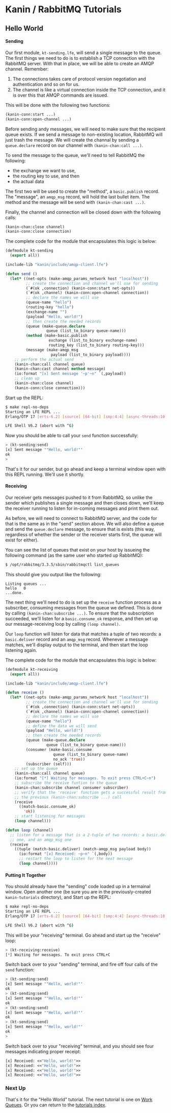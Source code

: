 # Kanin / RabbitMQ Tutorials

## Hello World


#### Sending

Our first module, ``kt-sending.lfe``, will send a single message to the queue.
The first things we need to do is to establish a TCP connection with the
RabbitMQ server. With that in place, we will be able to create an AMQP channel.
Remember:

1. The connections takes care of protocol version negotiation and authentication
   and so on for us.
1. The channel is like a virtual connection inside the TCP connection, and it
   is over this that AMQP commands are issued.

This will be done with the following two functions:

```cl
(kanin-conn:start ...)
(kanin-conn:open-channel ...)
```

Before sending andy messages, we will need to make sure that the recipient
queue exists. If we send a message to non-existing location, RabbitMQ will just
trash the message. We will create the channal by sending a ``queue.declare``
record on our channel with ``(kanin-chan:call ...)``.

To send the message to the queue, we'll need to tell RabbitMQ the following:
 * the exchange we want to use,
 * the routing key to use, and then
 * the actual data

The first two will be used to create the "method", a ``basic.publish`` record.
The "message", an ``amqp_msg`` record, will hold the last bullet item. The
method and the message will be send with ``(kanin-chan:cast ...)``.

Finally, the channel and connection will be closed down with the following
calls:

```cl
(kanin-chan:close channel)
(kanin-conn:close connection)
```

The complete code for the module that encapsulates this logic is below:

```cl
(defmodule kt-sending
  (export all))

(include-lib "kanin/include/amqp-client.lfe")

(defun send ()
  (let* ((net-opts (make-amqp_params_network host "localhost"))
  		 ;; create the connection and channel we'll use for sending
         (`#(ok ,connection) (kanin-conn:start net-opts))
         (`#(ok ,channel) (kanin-conn:open-channel connection))
         ;; declare the names we will use
         (queue-name "hello")
         (routing-key "hello")
         (exchange-name "")
         (payload "Hello, world!")
         ;; then create the needed records
         (queue (make-queue.declare
                  queue (list_to_binary queue-name)))
         (method (make-basic.publish
                   exchange (list_to_binary exchange-name)
                   routing_key (list_to_binary routing-key)))
         (message (make-amqp_msg
                    payload (list_to_binary payload))))
    ;; perform the actual send
    (kanin-chan:call channel queue)
    (kanin-chan:cast channel method message)
    (io:format "[x] Sent message '~p'~n" `(,payload))
    ;; clean up
    (kanin-chan:close channel)
    (kanin-conn:close connection)))
```

Start up the REPL:

```bash
$ make repl-no-deps
Starting an LFE REPL ...
Erlang/OTP 17 [erts-6.2] [source] [64-bit] [smp:4:4] [async-threads:10] ...

LFE Shell V6.2 (abort with ^G)
```

Now you should be able to call your ``send`` function successfully:

```cl
> (kt-sending:send)
[x] Sent message '"Hello, world!"'
ok
>
```

That's it for our sender, but go ahead and keep a terminal window open with
this REPL running. We'll use it shortly.


#### Receiving

Our receiver gets messages pushed to it from RabbitMQ, so unlike the sender
which publishes a single message and then closes down, we'll keep the receiver
running to listen for in-coming messages and print them out.

As before, we will need to connect to RabbitMQ server, and the code for that is
the same as in the "send" section above. We will also define a queue and send
the ``queue.declare`` message, to ensure that is exists (this way, regardless
of whether the sender or the receiver starts first, the queue will exist for
either).

You can see the list of queues that exist on your host by issueing the
following command (as the same user who started up RabbitMQ):

```bash
$ /opt/rabbitmq/3.3.5/sbin/rabbitmqctl list_queues
```

This should give you output like the following:

```
Listing queues ...
hello	0
...done.
```

The next thing we'll need to do is set up the ``receive`` function process as
a subscriber, consuming messages from the queue we defined. This is done by
calling ``(kanin-chan:subscribe ...)``. To ensure that the subscription
succeeded, we'll listen for a ``basic.consume_ok`` response, and then set up
our message-receiving loop by calling ``(loop channel)``.

Our ``loop`` function will listen for data that matches a tuple of two records:
a ``basic.deliver`` record and an ``amqp_msg`` record. Whenever a message
matches, we'll display output to the terminal, and then start the loop
listening again.

The complete code for the module that encapsulates this logic is below:

```cl
(defmodule kt-receiving
  (export all))

(include-lib "kanin/include/amqp-client.lfe")

(defun receive ()
  (let* ((net-opts (make-amqp_params_network host "localhost"))
         ;; create the connection and channel we'll use for sending
         (`#(ok ,connection) (kanin-conn:start net-opts))
         (`#(ok ,channel) (kanin-conn:open-channel connection))
         ;; declare the names we will use
         (queue-name "hello")
         ;; define the data we will send
         (payload "Hello, world!")
         ;; then create the needed records
         (queue (make-queue.declare
                  queue (list_to_binary queue-name)))
         (consumer (make-basic.consume
                     queue (list_to_binary queue-name)
                     no_ack 'true))
         (subscriber (self)))
    ;; set up the queue
    (kanin-chan:call channel queue)
    (io:format "[*] Waiting for messages. To exit press CTRL+C~n")
    ;; subscribe the receive funtion to the queue
    (kanin-chan:subscribe channel consumer subscriber)
    ;; verify that the 'receive' function gets a successful result from
    ;; the previous (kanin-chan:subscribe ...) call
    (receive
      ((match-basic.consume_ok)
        'ok))
    ;; start listening for messages
    (loop channel)))

(defun loop (channel)
  ;; listen for a message that is a 2-tuple of two records: a basic.deliver
  ;; one, and an amqp_msg one
  (receive
    ((tuple (match-basic.deliver) (match-amqp_msg payload body))
      (io:format "[x] Received: ~p~n" `(,body))
      ;; restart the loop to listen for the next message
      (loop channel))))
```


#### Putting It Together

You should already have the "sending" code loaded up in a termainal window.
Open another one (be sure you are in the previously-created ``kanin-tutorials``
directory), and Start up the REPL:

```bash
$ make repl-no-deps
Starting an LFE REPL ...
Erlang/OTP 17 [erts-6.2] [source] [64-bit] [smp:4:4] [async-threads:10] ...

LFE Shell V6.2 (abort with ^G)
```

This will be your "receiving" terminal. Go ahead and start up the "receive"
loop:

```cl
> (kt-receiving:receive)
[*] Waiting for messages. To exit press CTRL+C
```

Switch back over to your "sending" terminal, and fire off four calls of the
``send`` function:

```cl
> (kt-sending:send)
[x] Sent message '"Hello, world!"'
ok
> (kt-sending:send)
[x] Sent message '"Hello, world!"'
ok
> (kt-sending:send)
[x] Sent message '"Hello, world!"'
ok
> (kt-sending:send)
[x] Sent message '"Hello, world!"'
ok
>
```

Switch back over to your "receiving" terminal, and you should see four messages
indicating proper receipt:

```cl
[x] Received: <<"Hello, world!">>
[x] Received: <<"Hello, world!">>
[x] Received: <<"Hello, world!">>
[x] Received: <<"Hello, world!">>
```


### Next Up

That's it for the "Hello World" tutorial. The next tutorial is one on
[Work Queues](./02-tutorial-work-queues.md). Or you can return to the
[tutorials index](./tutorials.md).
